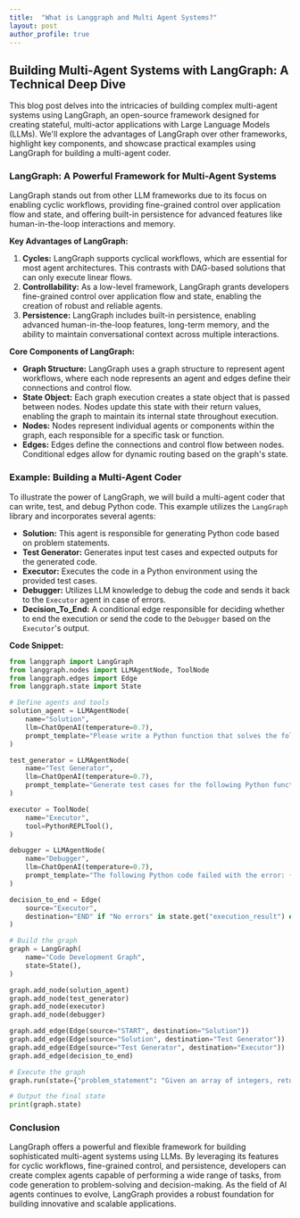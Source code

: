 ```yaml
---
title:  "What is Langgraph and Multi Agent Systems?"
layout: post
author_profile: true
---
```



## Building Multi-Agent Systems with LangGraph: A Technical Deep Dive

This blog post delves into the intricacies of building complex multi-agent systems using LangGraph, an open-source framework designed for creating stateful, multi-actor applications with Large Language Models (LLMs). We'll explore the advantages of LangGraph over other frameworks, highlight key components, and showcase practical examples using LangGraph for building a multi-agent coder. 

### LangGraph: A Powerful Framework for Multi-Agent Systems

LangGraph stands out from other LLM frameworks due to its focus on enabling cyclic workflows, providing fine-grained control over application flow and state, and offering built-in persistence for advanced features like human-in-the-loop interactions and memory.

**Key Advantages of LangGraph:**

1. **Cycles:** LangGraph supports cyclical workflows, which are essential for most agent architectures. This contrasts with DAG-based solutions that can only execute linear flows.
2. **Controllability:** As a low-level framework, LangGraph grants developers fine-grained control over application flow and state, enabling the creation of robust and reliable agents.
3. **Persistence:** LangGraph includes built-in persistence, enabling advanced human-in-the-loop features, long-term memory, and the ability to maintain conversational context across multiple interactions.

**Core Components of LangGraph:**

- **Graph Structure:** LangGraph uses a graph structure to represent agent workflows, where each node represents an agent and edges define their connections and control flow. 
- **State Object:**  Each graph execution creates a state object that is passed between nodes. Nodes update this state with their return values, enabling the graph to maintain its internal state throughout execution.
- **Nodes:** Nodes represent individual agents or components within the graph, each responsible for a specific task or function.
- **Edges:** Edges define the connections and control flow between nodes. Conditional edges allow for dynamic routing based on the graph's state.

### Example: Building a Multi-Agent Coder

To illustrate the power of LangGraph, we will build a multi-agent coder that can write, test, and debug Python code. This example utilizes the `LangGraph` library and incorporates several agents:

- **Solution:** This agent is responsible for generating Python code based on problem statements.
- **Test Generator:** Generates input test cases and expected outputs for the generated code.
- **Executor:** Executes the code in a Python environment using the provided test cases.
- **Debugger:** Utilizes LLM knowledge to debug the code and sends it back to the `Executor` agent in case of errors.
- **Decision_To_End:** A conditional edge responsible for deciding whether to end the execution or send the code to the `Debugger` based on the `Executor`'s output.

**Code Snippet:**

```python
from langgraph import LangGraph
from langgraph.nodes import LLMAgentNode, ToolNode
from langgraph.edges import Edge
from langgraph.state import State

# Define agents and tools
solution_agent = LLMAgentNode(
    name="Solution", 
    llm=ChatOpenAI(temperature=0.7),
    prompt_template="Please write a Python function that solves the following LeetCode problem: {problem_statement}", 
)

test_generator = LLMAgentNode(
    name="Test Generator",
    llm=ChatOpenAI(temperature=0.7),
    prompt_template="Generate test cases for the following Python function: {code}. Provide both inputs and expected outputs.",
)

executor = ToolNode(
    name="Executor",
    tool=PythonREPLTool(),
)

debugger = LLMAgentNode(
    name="Debugger",
    llm=ChatOpenAI(temperature=0.7),
    prompt_template="The following Python code failed with the error: {error}. Please debug the code and provide a corrected version.",
)

decision_to_end = Edge(
    source="Executor",
    destination="END" if "No errors" in state.get("execution_result") else "Debugger",
)

# Build the graph
graph = LangGraph(
    name="Code Development Graph",
    state=State(),
)

graph.add_node(solution_agent)
graph.add_node(test_generator)
graph.add_node(executor)
graph.add_node(debugger)

graph.add_edge(Edge(source="START", destination="Solution"))
graph.add_edge(Edge(source="Solution", destination="Test Generator"))
graph.add_edge(Edge(source="Test Generator", destination="Executor"))
graph.add_edge(decision_to_end)

# Execute the graph
graph.run(state={"problem_statement": "Given an array of integers, return indices of the two numbers such that they add up to a specific target."})

# Output the final state
print(graph.state)
```

### Conclusion

LangGraph offers a powerful and flexible framework for building sophisticated multi-agent systems using LLMs. By leveraging its features for cyclic workflows, fine-grained control, and persistence, developers can create complex agents capable of performing a wide range of tasks, from code generation to problem-solving and decision-making. As the field of AI agents continues to evolve, LangGraph provides a robust foundation for building innovative and scalable applications. 
